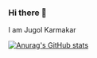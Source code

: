 ###   Hi there 👋 

I am Jugol Karmakar 

[![Anurag's GitHub stats](https://github-readme-stats.vercel.app/api?username=jugolkarmakar)](https://github.com/anuraghazra/github-readme-stats)



